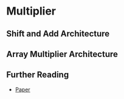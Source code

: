 # Multiplier

## Shift and Add Architecture

## Array Multiplier Architecture

## Further Reading

* [Paper](htttp://eee.guc.edu.eg/Courses/Electronics/ELCT706%20Microelectronics%20Lab/winter%202014/Multipliers.pdf)
